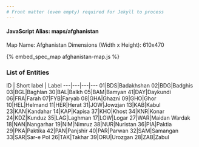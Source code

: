 ```yaml
---
# Front matter (even empty) required for Jekyll to process
---
```


#### JavaScript Alias: maps/afghanistan

Map Name: Afghanistan
Dimensions (Width x Height): 610x470



{% embed_spec_map afghanistan-map.js %}

### List of Entities

ID | Short label | Label
---|---|---|---
01|BDS|Badakhshan
02|BDG|Badghis
03|BGL|Baghlan
30|BAL|Balkh
05|BAM|Bamyan
41|DAY|Daykundi
06|FRA|Farah
07|FYB|Faryab
08|GHA|Ghazni
09|GHO|Ghor
10|HEL|Helmand
11|HER|Herat
31|JOW|Jowzjan
13|KAB|Kabul
23|KAN|Kandahar
14|KAP|Kapisa
37|KHO|Khost
34|KNR|Konar
24|KDZ|Kunduz
35|LAG|Laghman
17|LOW|Logar
27|WAR|Maidan Wardak
18|NAN|Nangarhar
19|NIM|Nimruz
38|NUR|Nuristan
36|PIA|Paktia
29|PKA|Paktika
42|PAN|Panjshir
40|PAR|Parwan
32|SAM|Samangan
33|SAR|Sar-e Pol
26|TAK|Takhar
39|ORU|Urozgan
28|ZAB|Zabul